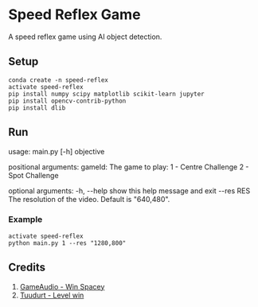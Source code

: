 # Speed Reflex Game
A speed reflex game using AI object detection.

## Setup

```
conda create -n speed-reflex
activate speed-reflex
pip install numpy scipy matplotlib scikit-learn jupyter
pip install opencv-contrib-python
pip install dlib
```
## Run

usage: main.py [-h] objective

positional arguments:
  gameId: The game to play: 
  1 - Centre Challenge
  2 - Spot Challenge

optional arguments:
  -h, --help  show this help message and exit
  --res RES   The resolution of the video. Default is "640,480".

### Example

```
activate speed-reflex
python main.py 1 --res "1280,800"
```

## Credits

1. [GameAudio - Win Spacey][1]
2. [Tuudurt - Level win][2]

[1]: https://freesound.org/people/GameAudio/sounds/220184/
[2]: https://freesound.org/people/Tuudurt/sounds/258142/
